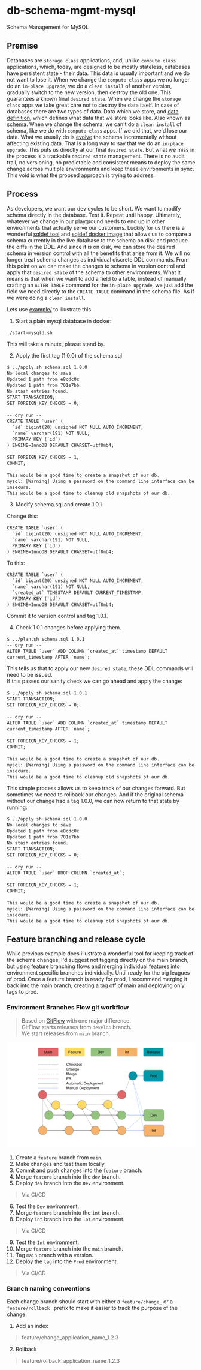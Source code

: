 # db-schema-mgmt-mysql
Schema Management for MySQL

## Premise
Databases are `storage class` applications, and, unlike `compute class` applications, which, today, are designed to be mostly stateless, databases have persistent state - their data. This data is usually important and we do not want to lose it. When we change the `compute class` apps we no longer do an `in-place upgrade`, we do a `clean install` of another version, gradually switch to the new version, then destroy the old one. This guarantees a known final `desired state`. When we change the `storage class` apps we take great care not to destroy the data itself. In case of databases there are two types of data. Data which we store, and [data definition](https://en.wikipedia.org/wiki/Data_definition_language), which defines what data that we store looks like. Also known as [schema](https://en.wikipedia.org/wiki/Database_schema). When we change the schema, we can't do a `clean install` of schema, like we do with `compute class` apps. If we did that, we'd lose our data. What we usually do is [evolve](https://en.wikipedia.org/wiki/Evolutionary_database_design) the schema incrementally without affecting existing data. That is a long way to say that we do an `in-place upgrade`. This puts us directly at our final `desired state`. But what we miss in the process is a trackable `desired state` management. There is no audit trail, no versioning, no predictable and consistent means to deploy the same change across multiple environments and keep these environments in sync. This void is what the propsed approach is trying to address.   

## Process
As developers, we want our dev cycles to be short. We want to modify schema directly in the database. Test it. Repeat until happy. Ultimately, whatever we change in our playground needs to end up in other environments that actually serve our customers. Luckily for us there is a wonderful [sqldef tool](https://github.com/sqldef/sqldef) and [sqldef docker image](https://hub.docker.com/r/maxfortun/sqldef) that allows us to compare a schema currently in the live database to the schema on disk and produce the diffs in the DDL. And since it is on disk, we can store the desired schema in version control with all the benefits that arise from it. We will no longer treat schema changes as individual discrete DDL commands. From this point on we can make the changes to schema in version control and apply that `desired state` of the schema to other environments. What it means is that when we want to add a field to a table, instead of manually crafting an `ALTER TABLE` command for the `in-place upgrade`, we just add the field we need directly to the `CREATE TABLE` command in the schema file. As if we were doing a `clean install`.  

Lets use [example/](example/) to illustrate this.

1. Start a plain mysql database in docker:
```
./start-mysqld.sh
```
This will take a minute, please stand by.

2. Apply the first tag (1.0.0) of the schema.sql
```
$ ../apply.sh schema.sql 1.0.0
No local changes to save
Updated 1 path from e8cdc0c
Updated 1 path from 701e7bb
No stash entries found.
START TRANSACTION;
SET FOREIGN_KEY_CHECKS = 0;

-- dry run --
CREATE TABLE `user` (
  `id` bigint(20) unsigned NOT NULL AUTO_INCREMENT,
  `name` varchar(191) NOT NULL,
  PRIMARY KEY (`id`)
) ENGINE=InnoDB DEFAULT CHARSET=utf8mb4;

SET FOREIGN_KEY_CHECKS = 1;
COMMIT;

This would be a good time to create a snapshot of our db.
mysql: [Warning] Using a password on the command line interface can be insecure.
This would be a good time to cleanup old snapshots of our db.
```

3. Modify schema.sql and create 1.0.1

Change this:  
```
CREATE TABLE `user` (
  `id` bigint(20) unsigned NOT NULL AUTO_INCREMENT,
  `name` varchar(191) NOT NULL,
  PRIMARY KEY (`id`)
) ENGINE=InnoDB DEFAULT CHARSET=utf8mb4;
```
  
To this:  
```
CREATE TABLE `user` (
  `id` bigint(20) unsigned NOT NULL AUTO_INCREMENT,
  `name` varchar(191) NOT NULL,
  `created_at` TIMESTAMP DEFAULT CURRENT_TIMESTAMP,
  PRIMARY KEY (`id`)
) ENGINE=InnoDB DEFAULT CHARSET=utf8mb4;
```

Commit it to version control and tag 1.0.1. 

4. Check 1.0.1 changes before applying them.
```
$ ../plan.sh schema.sql 1.0.1
-- dry run --
ALTER TABLE `user` ADD COLUMN `created_at` timestamp DEFAULT current_timestamp AFTER `name`;
```
This tells us that to apply our new `desired state`, these DDL commands will need to be issued.  
If this passes our sanity check we can go ahead and apply the change:
```
$ ../apply.sh schema.sql 1.0.1
START TRANSACTION;
SET FOREIGN_KEY_CHECKS = 0;

-- dry run --
ALTER TABLE `user` ADD COLUMN `created_at` timestamp DEFAULT current_timestamp AFTER `name`;

SET FOREIGN_KEY_CHECKS = 1;
COMMIT;

This would be a good time to create a snapshot of our db.
mysql: [Warning] Using a password on the command line interface can be insecure.
This would be a good time to cleanup old snapshots of our db.
```

This simple process allows us to keep track of our changes forward. But sometimes we need to rollback our changes. And if the original schema without our change had a tag 1.0.0, we can now return to that state by running:

```
$ ../apply.sh schema.sql 1.0.0
No local changes to save
Updated 1 path from e8cdc0c
Updated 1 path from 701e7bb
No stash entries found.
START TRANSACTION;
SET FOREIGN_KEY_CHECKS = 0;

-- dry run --
ALTER TABLE `user` DROP COLUMN `created_at`;

SET FOREIGN_KEY_CHECKS = 1;
COMMIT;

This would be a good time to create a snapshot of our db.
mysql: [Warning] Using a password on the command line interface can be insecure.
This would be a good time to cleanup old snapshots of our db.
```

## Feature branching and release cycle
While previous example does illustrate a wonderful tool for keeping track of the schema changes, I'd suggest not tagging directly on the main branch, but using feature branching flows and merging individual features into environment specific branches individually. Until ready for the big leagues of prod. Once a feature branch is ready for prod, I recommend merging it back into the main branch, creating a tag off of main and deploying only tags to prod. 

### Environment Branches Flow git workflow
> Based on [GitFlow](https://www.atlassian.com/git/tutorials/comparing-workflows/gitflow-workflow) with one major difference.  
> GitFlow starts releases from `develop` branch.  
> We start releases from `main` branch.
<img src="EBFlow.svg" width="600" />

1. Create a `feature` branch from `main`.
2. Make changes and test them locally.
3. Commit and push changes into the `feature` branch.
4. Merge `feature` branch into the `dev` branch.
5. Deploy `dev` branch into the `Dev` environment.
> Via CI/CD
6. Test the `Dev` environment.
7. Merge `feature` branch into the `int` branch.
8. Deploy `int` branch into the `Int` environment.
> Via CI/CD
9. Test the `Int` environment.
10. Merge `feature` branch into the `main` branch.
11. Tag `main` branch with a version.
12. Deploy the `tag` into the `Prod` environment.
> Via CI/CD


### Branch naming conventions
Each change branch should start with either a `feature/change_` or a `feature/rollback_` prefix to make it easier to track the purpose of the change.

1. Add an index
> feature/change_application_name_1.2.3

2. Rollback
> feature/rollback_application_name_1.2.3
